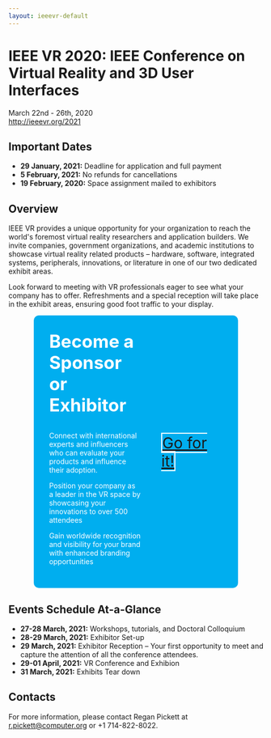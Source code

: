 ```yaml
---
layout: ieeevr-default
---
```


<style>
<style>
* {
  box-sizing: border-box;
}
.exhibitors-center {
  margin: auto;
  width: 80%;
}
.exhibitors-row {
  display: flex;
  background-color: #00aeef;
  border-radius: 10px;
  padding: 10px;
}
.exhibitors-column {
  flex: 50%;
  padding: 20px;
  position: relative;
}
</style>

<div>
<h1>IEEE VR 2020: IEEE Conference on Virtual Reality and 3D User Interfaces</h1>
<p>
    March 22nd - 26th, 2020<br/>
    <a href="http://ieeevr.org/2021/">http://ieeevr.org/2021</a>
</p>

<h2>Important Dates</h2>

<ul>
  <li><strong>29 January, 2021:</strong> Deadline for application and full payment</li>  
  <li><strong>5 February, 2021:</strong> No refunds for cancellations</li>
  <li><strong>19 February, 2020:</strong> Space assignment mailed to exhibitors</li>
</ul>


<h2>Overview</h2>
<p>
    IEEE VR provides a unique opportunity for your organization to reach the world's foremost virtual reality researchers and application builders. We invite companies, government organizations, and academic institutions to showcase virtual reality related products – hardware, software, integrated systems, peripherals, innovations, or literature in one of our two dedicated exhibit areas.
</p>
<p>
    Look forward to meeting with VR professionals eager to see what your company has to offer. Refreshments and a special reception will take place in the exhibit areas, ensuring good foot traffic to your display.
</p>

<div class="exhibitors-center">
    <div class="exhibitors-row">
      <div class="exhibitors-column" style="flex: 60%;">
          <strong style="color:white;font-size: 35px">Become a Sponsor or Exhibitor</strong>  
          <br/>
          <br/>
          <p style="color:white;">Connect with international experts and influencers who can evaluate your products and influence their adoption.</p>
          <p style="color:white;">Position your company as a leader in the VR space by showcasing your innovations to over 500 attendees</p>
          <p style="color:white;">Gain worldwide recognition and visibility for your brand with enhanced branding opportunities</p>
      </div>
      <div class="exhibitors-column" style="display: flex; flex: 40%; justify-content: center; align-items: center;">
        <div style="">
            <p style="font-size: 30px;">
                <a href="/2021/assets/contribute/exhibitors/VR-Prospectus-2021-rp-online.pdf" class="btn btn--primary" style="border: 2px solid white;">Go for it!</a>
            </p>
        </div>
      </div>                  
    </div>
</div>



<h2 id="events-schedule-at-a-glance">Events Schedule At-a-Glance</h2>

<ul>
    <li><strong>27-28 March, 2021:</strong> Workshops, tutorials, and Doctoral Colloquium</li> 
    <li><strong>28-29 March, 2021:</strong> Exhibitor Set-up</li>  
    <li><strong>29 March, 2021:</strong> Exhibitor Reception – Your first opportunity to meet and capture the attention of all the conference attendees.</li> 
    <li><strong>29-01 April, 2021:</strong> VR Conference and Exhibion</li> 
    <li><strong>31 March, 2021:</strong> Exhibits Tear down</li> 
</ul>

<h2 id="contacts">Contacts</h2>

<p>For more information, please contact Regan Pickett at <a href="mailto:r.pickett@computer.org">r.pickett@computer.org</a> or +1 714-822-8022.</p>



</div>













